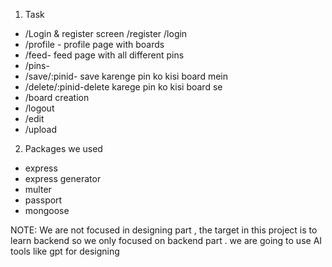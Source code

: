 1. Task                 
- /Login & register screen
  /register
  /login
- /profile - profile page with boards
- /feed- feed page with all different pins
- /pins- 
- /save/:pinid- save karenge pin ko kisi board mein
- /delete/:pinid-delete karege pin ko kisi board se 
- /board creation
- /logout
- /edit
- /upload


2. Packages we used
- express
- express generator
- multer
- passport
- mongoose






NOTE:  We are not focused in designing part , the target in this project is to learn backend so we only focused on backend part . we are going to use AI tools like gpt for designing